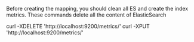 Before creating the mapping, you should clean all ES and create the index metrics. 
These commands delete all the content of ElasticSearch

curl -XDELETE 'http://localhost:9200/metrics/'
curl -XPUT 'http://localhost:9200/metrics/'
